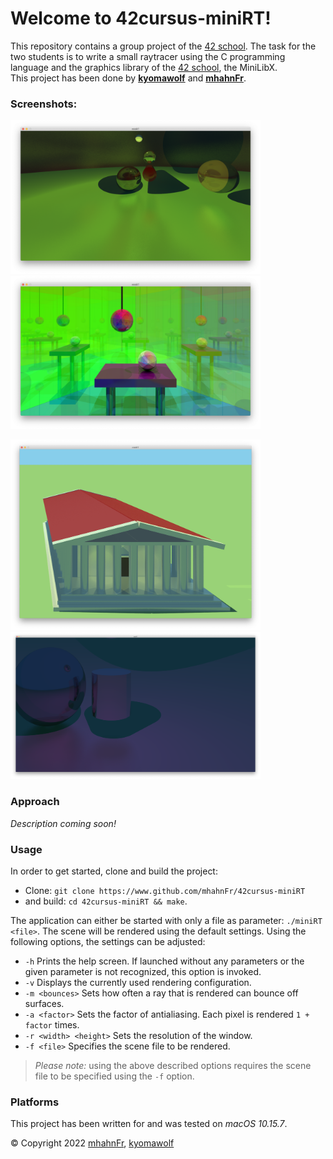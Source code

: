 # Welcome to 42cursus-miniRT!
This repository contains a group project of the [42 school]. The task for the two students is to write a small raytracer
using the C programming language and the graphics library of the [42 school], the MiniLibX.  
This project has been done by **[kyomawolf]** and **[mhahnFr]**.

### Screenshots:
<p><img src="https://www.github.com/mhahnFr/42cursus-miniRT/raw/main/screenshots/the_green_man_low.png" alt="The green man" width="400"/>
<img src="https://www.github.com/mhahnFr/42cursus-miniRT/raw/main/screenshots/reflection_room_wide_low.png" alt="Reflection room" width="400"/></p>
<p><img src="https://www.github.com/mhahnFr/42cursus-miniRT/raw/main/screenshots/hall.png" alt="Temple" width="400"/>
<img src="https://www.github.com/mhahnFr/42cursus-miniRT/raw/main/screenshots/the_violent.png" alt="The violent" width="400"/></p>

### Approach
_Description coming soon!_

### Usage
In order to get started, clone and build the project:
- Clone: ``git clone https://www.github.com/mhahnFr/42cursus-miniRT``
- and build: ``cd 42cursus-miniRT && make``.

The application can either be started with only a file as parameter: ``./miniRT <file>``. The scene will be rendered
using the default settings. Using the following options, the settings can be adjusted:
- ``-h`` Prints the help screen. If launched without any parameters or the given parameter is not recognized, this
option is invoked.
- ``-v`` Displays the currently used rendering configuration.
- ``-m <bounces>`` Sets how often a ray that is rendered can bounce off surfaces.
- ``-a <factor>`` Sets the factor of antialiasing. Each pixel is rendered ``1 + factor`` times.
- ``-r <width> <height>`` Sets the resolution of the window.
- ``-f <file>`` Specifies the scene file to be rendered.

> _Please note:_ using the above described options requires the scene file to be specified using the ``-f`` option.

### Platforms
This project has been written for and was tested on _macOS 10.15.7_.

© Copyright 2022 [mhahnFr], [kyomawolf]

[42 school]: https://www.42heilbronn.de/learncoderepeat
[kyomawolf]: https://www.github.com/kyomawolf
[mhahnFr]: https://www.github.com/mhahnFr